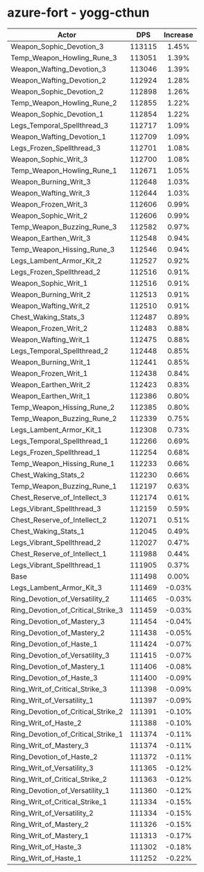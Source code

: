 # azure-fort - yogg-cthun
| Actor | DPS | Increase |
|---|:---:|:---:|
|Weapon_Sophic_Devotion_3|113115|1.45%|
|Temp_Weapon_Howling_Rune_3|113051|1.39%|
|Weapon_Wafting_Devotion_3|113046|1.39%|
|Weapon_Wafting_Devotion_2|112924|1.28%|
|Weapon_Sophic_Devotion_2|112898|1.26%|
|Temp_Weapon_Howling_Rune_2|112855|1.22%|
|Weapon_Sophic_Devotion_1|112854|1.22%|
|Legs_Temporal_Spellthread_3|112717|1.09%|
|Weapon_Wafting_Devotion_1|112709|1.09%|
|Legs_Frozen_Spellthread_3|112701|1.08%|
|Weapon_Sophic_Writ_3|112700|1.08%|
|Temp_Weapon_Howling_Rune_1|112671|1.05%|
|Weapon_Burning_Writ_3|112648|1.03%|
|Weapon_Wafting_Writ_3|112644|1.03%|
|Weapon_Frozen_Writ_3|112606|0.99%|
|Weapon_Sophic_Writ_2|112606|0.99%|
|Temp_Weapon_Buzzing_Rune_3|112582|0.97%|
|Weapon_Earthen_Writ_3|112548|0.94%|
|Temp_Weapon_Hissing_Rune_3|112546|0.94%|
|Legs_Lambent_Armor_Kit_2|112527|0.92%|
|Legs_Frozen_Spellthread_2|112516|0.91%|
|Weapon_Sophic_Writ_1|112516|0.91%|
|Weapon_Burning_Writ_2|112513|0.91%|
|Weapon_Wafting_Writ_2|112510|0.91%|
|Chest_Waking_Stats_3|112487|0.89%|
|Weapon_Frozen_Writ_2|112483|0.88%|
|Weapon_Wafting_Writ_1|112475|0.88%|
|Legs_Temporal_Spellthread_2|112448|0.85%|
|Weapon_Burning_Writ_1|112441|0.85%|
|Weapon_Frozen_Writ_1|112438|0.84%|
|Weapon_Earthen_Writ_2|112423|0.83%|
|Weapon_Earthen_Writ_1|112386|0.80%|
|Temp_Weapon_Hissing_Rune_2|112385|0.80%|
|Temp_Weapon_Buzzing_Rune_2|112339|0.75%|
|Legs_Lambent_Armor_Kit_1|112308|0.73%|
|Legs_Temporal_Spellthread_1|112266|0.69%|
|Legs_Frozen_Spellthread_1|112254|0.68%|
|Temp_Weapon_Hissing_Rune_1|112233|0.66%|
|Chest_Waking_Stats_2|112230|0.66%|
|Temp_Weapon_Buzzing_Rune_1|112197|0.63%|
|Chest_Reserve_of_Intellect_3|112174|0.61%|
|Legs_Vibrant_Spellthread_3|112159|0.59%|
|Chest_Reserve_of_Intellect_2|112071|0.51%|
|Chest_Waking_Stats_1|112045|0.49%|
|Legs_Vibrant_Spellthread_2|112027|0.47%|
|Chest_Reserve_of_Intellect_1|111988|0.44%|
|Legs_Vibrant_Spellthread_1|111905|0.37%|
|Base|111498|0.00%|
|Legs_Lambent_Armor_Kit_3|111469|-0.03%|
|Ring_Devotion_of_Versatility_2|111465|-0.03%|
|Ring_Devotion_of_Critical_Strike_3|111459|-0.03%|
|Ring_Devotion_of_Mastery_3|111454|-0.04%|
|Ring_Devotion_of_Mastery_2|111438|-0.05%|
|Ring_Devotion_of_Haste_1|111424|-0.07%|
|Ring_Devotion_of_Versatility_3|111415|-0.07%|
|Ring_Devotion_of_Mastery_1|111406|-0.08%|
|Ring_Devotion_of_Haste_3|111400|-0.09%|
|Ring_Writ_of_Critical_Strike_3|111398|-0.09%|
|Ring_Writ_of_Versatility_1|111397|-0.09%|
|Ring_Devotion_of_Critical_Strike_2|111391|-0.10%|
|Ring_Writ_of_Haste_2|111388|-0.10%|
|Ring_Devotion_of_Critical_Strike_1|111374|-0.11%|
|Ring_Writ_of_Mastery_3|111374|-0.11%|
|Ring_Devotion_of_Haste_2|111372|-0.11%|
|Ring_Writ_of_Versatility_3|111365|-0.12%|
|Ring_Writ_of_Critical_Strike_2|111363|-0.12%|
|Ring_Devotion_of_Versatility_1|111360|-0.12%|
|Ring_Writ_of_Critical_Strike_1|111334|-0.15%|
|Ring_Writ_of_Versatility_2|111334|-0.15%|
|Ring_Writ_of_Mastery_2|111326|-0.15%|
|Ring_Writ_of_Mastery_1|111313|-0.17%|
|Ring_Writ_of_Haste_3|111302|-0.18%|
|Ring_Writ_of_Haste_1|111252|-0.22%|
